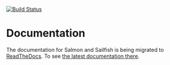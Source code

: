 [![Build Status](https://travis-ci.org/kingsfordgroup/sailfish.svg?branch=develop)](https://travis-ci.org/kingsfordgroup/sailfish)

Documentation
==============

The documentation for Salmon and Sailfish is being migrated to [ReadTheDocs](www.readthedocs.org).
To see [the latest documentation there](sailfish.readthedocs.org/en/develop/index.html).
